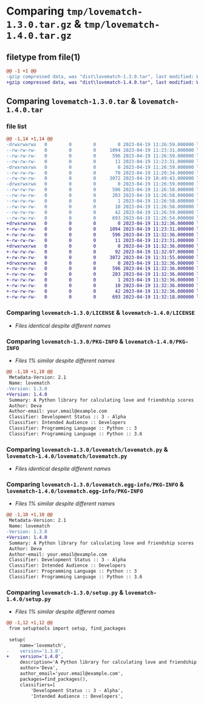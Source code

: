 # Comparing `tmp/lovematch-1.3.0.tar.gz` & `tmp/lovematch-1.4.0.tar.gz`

## filetype from file(1)

```diff
@@ -1 +1 @@
-gzip compressed data, was "dist\lovematch-1.3.0.tar", last modified: Wed Apr 19 11:26:59 2023, max compression
+gzip compressed data, was "dist\lovematch-1.4.0.tar", last modified: Wed Apr 19 11:32:36 2023, max compression
```

## Comparing `lovematch-1.3.0.tar` & `lovematch-1.4.0.tar`

### file list

```diff
@@ -1,14 +1,14 @@
-drwxrwxrwx   0        0        0        0 2023-04-19 11:26:59.000000 lovematch-1.3.0/
--rw-rw-rw-   0        0        0     1094 2023-04-19 11:23:31.000000 lovematch-1.3.0/LICENSE
--rw-rw-rw-   0        0        0      596 2023-04-19 11:26:59.000000 lovematch-1.3.0/PKG-INFO
--rw-rw-rw-   0        0        0       11 2023-04-19 11:23:31.000000 lovematch-1.3.0/README.md
-drwxrwxrwx   0        0        0        0 2023-04-19 11:26:59.000000 lovematch-1.3.0/lovematch/
--rw-rw-rw-   0        0        0       70 2023-04-19 11:20:34.000000 lovematch-1.3.0/lovematch/__init__.py
--rw-rw-rw-   0        0        0     3072 2023-04-19 10:49:43.000000 lovematch-1.3.0/lovematch/lovematch.py
-drwxrwxrwx   0        0        0        0 2023-04-19 11:26:59.000000 lovematch-1.3.0/lovematch.egg-info/
--rw-rw-rw-   0        0        0      596 2023-04-19 11:26:58.000000 lovematch-1.3.0/lovematch.egg-info/PKG-INFO
--rw-rw-rw-   0        0        0      203 2023-04-19 11:26:58.000000 lovematch-1.3.0/lovematch.egg-info/SOURCES.txt
--rw-rw-rw-   0        0        0        1 2023-04-19 11:26:58.000000 lovematch-1.3.0/lovematch.egg-info/dependency_links.txt
--rw-rw-rw-   0        0        0       10 2023-04-19 11:26:58.000000 lovematch-1.3.0/lovematch.egg-info/top_level.txt
--rw-rw-rw-   0        0        0       42 2023-04-19 11:26:59.000000 lovematch-1.3.0/setup.cfg
--rw-rw-rw-   0        0        0      693 2023-04-19 11:26:54.000000 lovematch-1.3.0/setup.py
+drwxrwxrwx   0        0        0        0 2023-04-19 11:32:36.000000 lovematch-1.4.0/
+-rw-rw-rw-   0        0        0     1094 2023-04-19 11:23:31.000000 lovematch-1.4.0/LICENSE
+-rw-rw-rw-   0        0        0      596 2023-04-19 11:32:36.000000 lovematch-1.4.0/PKG-INFO
+-rw-rw-rw-   0        0        0       11 2023-04-19 11:23:31.000000 lovematch-1.4.0/README.md
+drwxrwxrwx   0        0        0        0 2023-04-19 11:32:36.000000 lovematch-1.4.0/lovematch/
+-rw-rw-rw-   0        0        0       92 2023-04-19 11:32:07.000000 lovematch-1.4.0/lovematch/__init__.py
+-rw-rw-rw-   0        0        0     3072 2023-04-19 11:31:55.000000 lovematch-1.4.0/lovematch/lovematch.py
+drwxrwxrwx   0        0        0        0 2023-04-19 11:32:36.000000 lovematch-1.4.0/lovematch.egg-info/
+-rw-rw-rw-   0        0        0      596 2023-04-19 11:32:36.000000 lovematch-1.4.0/lovematch.egg-info/PKG-INFO
+-rw-rw-rw-   0        0        0      203 2023-04-19 11:32:36.000000 lovematch-1.4.0/lovematch.egg-info/SOURCES.txt
+-rw-rw-rw-   0        0        0        1 2023-04-19 11:32:36.000000 lovematch-1.4.0/lovematch.egg-info/dependency_links.txt
+-rw-rw-rw-   0        0        0       10 2023-04-19 11:32:36.000000 lovematch-1.4.0/lovematch.egg-info/top_level.txt
+-rw-rw-rw-   0        0        0       42 2023-04-19 11:32:36.000000 lovematch-1.4.0/setup.cfg
+-rw-rw-rw-   0        0        0      693 2023-04-19 11:32:18.000000 lovematch-1.4.0/setup.py
```

### Comparing `lovematch-1.3.0/LICENSE` & `lovematch-1.4.0/LICENSE`

 * *Files identical despite different names*

### Comparing `lovematch-1.3.0/PKG-INFO` & `lovematch-1.4.0/PKG-INFO`

 * *Files 1% similar despite different names*

```diff
@@ -1,10 +1,10 @@
 Metadata-Version: 2.1
 Name: lovematch
-Version: 1.3.0
+Version: 1.4.0
 Summary: A Python library for calculating love and friendship scores
 Author: Deva
 Author-email: your.email@example.com
 Classifier: Development Status :: 3 - Alpha
 Classifier: Intended Audience :: Developers
 Classifier: Programming Language :: Python :: 3
 Classifier: Programming Language :: Python :: 3.6
```

### Comparing `lovematch-1.3.0/lovematch/lovematch.py` & `lovematch-1.4.0/lovematch/lovematch.py`

 * *Files identical despite different names*

### Comparing `lovematch-1.3.0/lovematch.egg-info/PKG-INFO` & `lovematch-1.4.0/lovematch.egg-info/PKG-INFO`

 * *Files 1% similar despite different names*

```diff
@@ -1,10 +1,10 @@
 Metadata-Version: 2.1
 Name: lovematch
-Version: 1.3.0
+Version: 1.4.0
 Summary: A Python library for calculating love and friendship scores
 Author: Deva
 Author-email: your.email@example.com
 Classifier: Development Status :: 3 - Alpha
 Classifier: Intended Audience :: Developers
 Classifier: Programming Language :: Python :: 3
 Classifier: Programming Language :: Python :: 3.6
```

### Comparing `lovematch-1.3.0/setup.py` & `lovematch-1.4.0/setup.py`

 * *Files 1% similar despite different names*

```diff
@@ -1,12 +1,12 @@
 from setuptools import setup, find_packages
 
 setup(
     name='lovematch',
-    version='1.3.0',
+    version='1.4.0',
     description='A Python library for calculating love and friendship scores',
     author='Deva',
     author_email='your.email@example.com',
     packages=find_packages(),
     classifiers=[
         'Development Status :: 3 - Alpha',
         'Intended Audience :: Developers',
```

